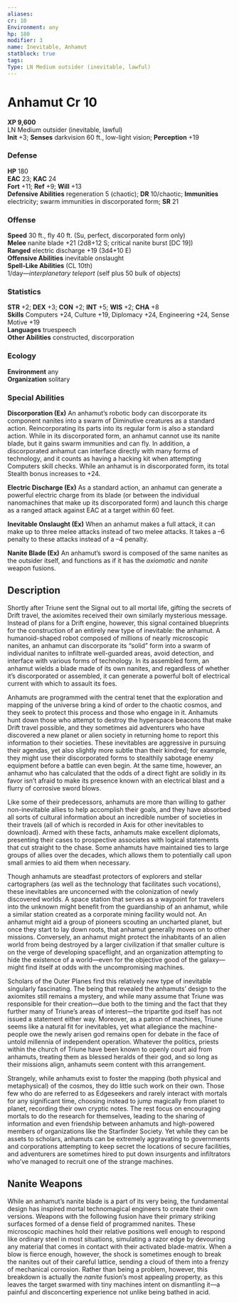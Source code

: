 ```yaml
---
aliases: 
cr: 10
Environment: any
hp: 180
modifier: 3
name: Inevitable, Anhamut
statblock: true
tags: 
Type: LN Medium outsider (inevitable, lawful)  
---
```


# Anhamut Cr 10

**XP 9,600**  
LN Medium outsider (inevitable, lawful)  
**Init** +3; **Senses** darkvision 60 ft., low-light vision; **Perception** +19  

### Defense

**HP** 180  
**EAC** 23; **KAC** 24  
**Fort** +11; **Ref** +9; **Will** +13  
**Defensive Abilities** regeneration 5 (chaotic); **DR** 10/chaotic; **Immunities** electricity; swarm immunities in discorporated form; **SR** 21  

### Offense

**Speed** 30 ft., fly 40 ft. (Su, perfect, discorporated form only)  
**Melee** nanite blade +21 (2d8+12 S; critical nanite burst \[DC 19\])  
**Ranged** electric discharge +19 (3d4+10 E)  
**Offensive Abilities** inevitable onslaught  
**Spell-Like Abilities** (CL 10th)  
1/day—_interplanetary teleport_ (self plus 50 bulk of objects)

### Statistics

**STR** +2; **DEX** +3; **CON** +2; **INT** +5; **WIS** +2; **CHA** +8  
**Skills** Computers +24, Culture +19, Diplomacy +24, Engineering +24, Sense Motive +19  
**Languages** truespeech  
**Other Abilities** constructed, discorporation

### Ecology

**Environment** any  
**Organization** solitary

### Special Abilities

**Discorporation (Ex)** An anhamut’s robotic body can discorporate its component nanites into a swarm of Diminutive creatures as a standard action. Reincorporating its parts into its regular form is also a standard action. While in its discorporated form, an anhamut cannot use its nanite blade, but it gains swarm immunities and can fly. In addition, a discorporated anhamut can interface directly with many forms of technology, and it counts as having a hacking kit when attempting Computers skill checks. While an anhamut is in discorporated form, its total Stealth bonus increases to +24.

**Electric Discharge (Ex)** As a standard action, an anhamut can generate a powerful electric charge from its blade (or between the individual nanomachines that make up its discorporated form) and launch this charge as a ranged attack against EAC at a target within 60 feet.

**Inevitable Onslaught (Ex)** When an anhamut makes a full attack, it can make up to three melee attacks instead of two melee attacks. It takes a –6 penalty to these attacks instead of a –4 penalty.

**Nanite Blade (Ex)** An anhamut’s sword is composed of the same nanites as the outsider itself, and functions as if it has the _axiomatic_ and _nanite_ weapon fusions.

## Description

Shortly after Triune sent the Signal out to all mortal life, gifting the secrets of Drift travel, the axiomites received their own similarly mysterious message. Instead of plans for a Drift engine, however, this signal contained blueprints for the construction of an entirely new type of inevitable: the anhamut. A humanoid-shaped robot composed of millions of nearly microscopic nanites, an anhamut can discorporate its “solid” form into a swarm of individual nanites to infiltrate well-guarded areas, avoid detection, and interface with various forms of technology. In its assembled form, an anhamut wields a blade made of its own nanites, and regardless of whether it’s discorporated or assembled, it can generate a powerful bolt of electrical current with which to assault its foes.

Anhamuts are programmed with the central tenet that the exploration and mapping of the universe bring a kind of order to the chaotic cosmos, and they seek to protect this process and those who engage in it. Anhamuts hunt down those who attempt to destroy the hyperspace beacons that make Drift travel possible, and they sometimes aid adventurers who have discovered a new planet or alien society in returning home to report this information to their societies. These inevitables are aggressive in pursuing their agendas, yet also slightly more subtle than their kindred; for example, they might use their discorporated forms to stealthily sabotage enemy equipment before a battle can even begin. At the same time, however, an anhamut who has calculated that the odds of a direct fight are solidly in its favor isn’t afraid to make its presence known with an electrical blast and a flurry of corrosive sword blows.

Like some of their predecessors, anhamuts are more than willing to gather non-inevitable allies to help accomplish their goals, and they have absorbed all sorts of cultural information about an incredible number of societies in their travels (all of which is recorded in Axis for other inevitables to download). Armed with these facts, anhamuts make excellent diplomats, presenting their cases to prospective associates with logical statements that cut straight to the chase. Some anhamuts have maintained ties to large groups of allies over the decades, which allows them to potentially call upon small armies to aid them when necessary.

Though anhamuts are steadfast protectors of explorers and stellar cartographers (as well as the technology that facilitates such vocations), these inevitables are unconcerned with the colonization of newly discovered worlds. A space station that serves as a waypoint for travelers into the unknown might benefit from the guardianship of an anhamut, while a similar station created as a corporate mining facility would not. An anhamut might aid a group of pioneers scouting an uncharted planet, but once they start to lay down roots, that anhamut generally moves on to other missions. Conversely, an anhamut might protect the inhabitants of an alien world from being destroyed by a larger civilization if that smaller culture is on the verge of developing spaceflight, and an organization attempting to hide the existence of a world—even for the objective good of the galaxy—might find itself at odds with the uncompromising machines.

Scholars of the Outer Planes find this relatively new type of inevitable singularly fascinating. The being that revealed the anhamuts’ design to the axiomites still remains a mystery, and while many assume that Triune was responsible for their creation—due both to the timing and the fact that they further many of Triune’s areas of interest—the tripartite god itself has not issued a statement either way. Moreover, as a patron of machines, Triune seems like a natural fit for inevitables, yet what allegiance the machine-people owe the newly arisen god remains open for debate in the face of untold millennia of independent operation. Whatever the politics, priests within the church of Triune have been known to openly court aid from anhamuts, treating them as blessed heralds of their god, and so long as their missions align, anhamuts seem content with this arrangement.

Strangely, while anhamuts exist to foster the mapping (both physical and metaphysical) of the cosmos, they do little such work on their own. Those few who do are referred to as Edgeseekers and rarely interact with mortals for any significant time, choosing instead to jump magically from planet to planet, recording their own cryptic notes. The rest focus on encouraging mortals to do the research for themselves, leading to the sharing of information and even friendship between anhamuts and high-powered members of organizations like the Starfinder Society. Yet while they can be assets to scholars, anhamuts can be extremely aggravating to governments and corporations attempting to keep secret the locations of secure facilities, and adventurers are sometimes hired to put down insurgents and infiltrators who’ve managed to recruit one of the strange machines.

## Nanite Weapons

While an anhamut’s nanite blade is a part of its very being, the fundamental design has inspired mortal technomagical engineers to create their own versions. Weapons with the following fusion have their primary striking surfaces formed of a dense field of programmed nanites. These microscopic machines hold their relative positions well enough to respond like ordinary steel in most situations, simulating a razor edge by devouring any material that comes in contact with their activated blade-matrix. When a blow is fierce enough, however, the shock is sometimes enough to break the nanites out of their careful lattice, sending a cloud of them into a frenzy of mechanical corrosion. Rather than being a problem, however, this breakdown is actually the _nanite_ fusion’s most appealing property, as this leaves the target swarmed with tiny machines intent on dismantling it—a painful and disconcerting experience not unlike being bathed in acid.
